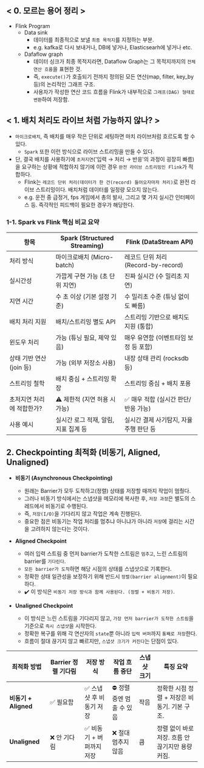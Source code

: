 ## < 0. 모르는 용어 정리 >
- Flink Program
    - Data sink
        - 데이터를 최종적으로 보낼 `최종 목적지`를 지정하는 부분.
        - e.g. kafka로 다시 보내거나, DB에 넣거나, Elasticsearh에 넣거나 etc.
    - Dafaflow graph
        - 데이터 싱크가 최종 목적지라면, Dataflow Graph는 그 목적지까지의 `전체 연산 흐름`을 표현한 것.
        - 즉, `execute()`가 호출되기 전까지 정의된 모든 연산(map, filter, key_by 등)의 논리적인 그래프 구조.
        - 사용자가 작성한 연산 코드 흐름을 Flink가 내부적으로 `그래프(DAG) 형태로 변환`하여 저장함.

## < 1. 배치 처리도 라이브 처럼 가능하지 않나? >
- `마이크로배치`, 즉 배치를 매우 작은 단위로 세팅하면 마치 라이브처럼 흐르도록 할 수 있다.
    - `Spark` 또한 이런 방식으로 라이브 스트리밍을 만들 수 있다.
- 단, 결국 배치를 사용하기에 `초저지연`('입력 &rightarrow; 처리 &rightarrow; 반응'의 과정이 굉장히 빠름)을 요구하는 상황에 적합하지 않기에 이런 경우 `완전 라이브 스트리밍인 Flink`가 적합하다.
    - Flink는 `레코드 단위 처리(데이터가 한 건(record) 들어오자마자 처리)`로 완전 라이브 스트리밍이다. 배치처럼 데이터를 일정량 모으지 않는다.
    - e.g. 운전 중 급정거, fps 게임에서 총의 발사, 그리고 몇 가지 실시간 인터페이스 등. 즉각적인 피드백이 필요한 경우가 해당한다.

### 1-1. Spark vs Flink 핵심 비교 요약

| 항목                         | Spark (Structured Streaming)           | Flink (DataStream API)                   |
|------------------------------|----------------------------------------|------------------------------------------|
| 처리 방식                    | 마이크로배치 (Micro-batch)             | 레코드 단위 처리 (Record-by-record)     |
| 실시간성                     | 가깝게 구현 가능 (초 단위 지연)        | 진짜 실시간 (수 밀리초 지연)            |
| 지연 시간                    | 수 초 이상 (기본 설정 기준)            | 수 밀리초 수준 (튜닝 없이도 빠름)       |
| 배치 처리 지원              | 배치/스트리밍 별도 API                | 스트리밍 기반으로 배치도 지원 (통합)    |
| 윈도우 처리                  | 가능 (튜닝 필요, 제약 있음)            | 매우 유연함 (이벤트타임 보정 등 포함)   |
| 상태 기반 연산 (join 등)    | 가능 (외부 저장소 사용)                | 내장 상태 관리 (rocksdb 등)             |
| 스트리밍 철학                | 배치 중심 + 스트리밍 확장               | 스트리밍 중심 + 배치 포용               |
| 초저지연 처리에 적합한가?   | ⚠️ 제한적 (지연 허용 시 가능)          | ✅ 매우 적합 (실시간 판단/반응 가능)     |
| 사용 예시                   | 실시간 로그 적재, 알림, 지표 집계 등     | 실시간 결제 사기탐지, 자율주행 판단 등  |

## 2. Checkpointing 최적화 (비동기, Aligned, Unaligned)
- **비동기 (Asynchronous Checkpointing)**
    - 원래는 Barrier가 모두 도착하고(정렬) 상태를 저장할 때까지 작업이 멈췄다.
    - 그러나 비동기 방식에서는 스냅샷을 메모리에 복사한 후, `저장 과정`은 별도의 스레드에서 비동기로 수행된다.
    - 즉, `저장(I/O)`을 기다리지 않고 작업은 계속 진행된다.
    - 중요한 점은 비동기는 작업 처리를 멈추냐 아니냐가 아니라 `저장`에 걸리는 시간을 고려하지 않는다는 것이다.

- **Aligned Checkpoint**
    - 여러 입력 스트림 중 먼저 barrier가 도착한 스트림은 `멈추고`, 느린 스트림의 barrier를 `기다린다`.
    - `모든 barrier가 도착`하면 해당 시점의 상태를 스냅샷으로 기록한다.
    - 정확한 상태 일관성을 보장하기 위해 반드시 `정렬(barrier alignment)`이 필요하다.
    - ✔️ 이 방식은 `비동기 저장 방식과 함께 사용된다. (정렬 + 비동기 저장)`.

- **Unaligned Checkpoint**
    - 이 방식은 느린 스트림을 기다리지 않고, `가장 먼저 barrier가 도착한 스트림`을 기준으로 `즉시 스냅샷`을 시작한다.
    - 정확한 복구를 위해 각 연산자의 `state`뿐 아니라 `입력 버퍼`까지 `통째로 저장`한다.
    - 흐름이 절대 끊기지 않고 빠르지만, `스냅샷 크기가 커진다`는 단점이 있다.

| 최적화 방법                   | Barrier 정렬 기다림 | 저장 방식                | 작업 흐름 중단        | 스냅샷 크기 | 특징 요약                                      |
|-------------------------|---------------------|---------------------------|------------------------|-------------|-------------------------------------------------|
| **비동기 + Aligned**     | ✅ 필요함              | ✅ 스냅샷 후 비동기 저장    | ⛔ 정렬 중엔 멈출 수 있음  | 작음        | 정확한 시점 정렬 + 저장은 비동기. 기본 구조.         |
| **Unaligned**           | ❌ 안 기다림           | ✅ 비동기 + 버퍼까지 저장 | ❌ 절대 멈추지 않음       | 큼          | 정렬 없이 바로 저장. 흐름 안 끊기지만 용량 커짐.       |
